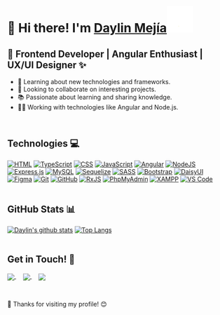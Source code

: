 
<h1> 🖖 Hi there! I'm <a href="https://github.com/DaylinMB">Daylin Mejía<a><img src="https://github.com/Kathryn-Jie/Kathryn-Jie/blob/main/wave.gif" width="60px"/></h1>
  
<h2> 🌟 Frontend Developer | Angular Enthusiast |  UX/UI Designer  ✨</h2> 

- 🌱 Learning about new technologies and frameworks.
- 🤝 Looking to collaborate on interesting projects.
- 📚 Passionate about learning and sharing knowledge.
- 👨‍💻 Working with technologies like Angular and Node.js.

<br>

<h2> Technologies  💻</h2>
<a href="#"><img alt="HTML" src="https://img.shields.io/badge/html5-%23E34F26.svg?style=for-the-badge&logo=html5&logoColor=white"></a>
<a href="#"><img alt="TypeScript" src="https://img.shields.io/badge/typescript-3178C6.svg?style=for-the-badge&logo=typescript&logoColor=white"></a>
<a href="#"><img alt="CSS" src="https://img.shields.io/badge/css3-%231572B6.svg?style=for-the-badge&logo=css3&logoColor=white"></a>
<a href="#"><img alt="JavaScript" src="https://img.shields.io/badge/javascript-%23323330.svg?style=for-the-badge&logo=javascript&logoColor=%23F7DF1E"></a>
<a href="#"><img alt="Angular" src="https://img.shields.io/badge/angular-%23DD0031.svg?style=for-the-badge&logo=angular&logoColor=white"></a>
<a href="#"><img alt="NodeJS" src="https://img.shields.io/badge/node.js-%2343853D.svg?style=for-the-badge&logo=node-dot-js&logoColor=white"></a>
<a href="#"><img alt="Express.js" src="https://img.shields.io/badge/express.js-%23404d59.svg?style=for-the-badge&logo=express&logoColor=%2361DAFB"></a>
<a href="#"><img alt="MySQL" src="https://img.shields.io/badge/MySQL-%234ea94b.svg?style=for-the-badge&logo=mysql&logoColor=white"></a>
<a href="#"><img alt="Sequelize" src="https://img.shields.io/badge/Sequelize-%2343853D.svg?style=for-the-badge&logo=sequelize&logoColor=white"></a>
<a href="#"><img alt="SASS" src="https://img.shields.io/badge/Sass-CC6699?style=for-the-badge&logo=sass&logoColor=white"></a>
<a href="#"><img alt="Bootstrap" src="https://img.shields.io/badge/Bootstrap-563D7C?style=for-the-badge&logo=bootstrap&logoColor=white"></a>
<a href="#"><img alt="DaisyUI" src="https://img.shields.io/badge/DaisyUI-%2306B6D4.svg?style=for-the-badge&logo=daisyui&logoColor=white"></a>
<a href="#"><img alt="Figma" src="https://img.shields.io/badge/Figma-%23F24E1E.svg?style=for-the-badge&logo=figma&logoColor=white"></a>
<a href="#"><img alt="Git" src="https://img.shields.io/badge/Git-%23F05032.svg?style=for-the-badge&logo=git&logoColor=white"></a>
<a href="#"><img alt="GitHub" src="https://img.shields.io/badge/GitHub-%23121011.svg?style=for-the-badge&logo=github&logoColor=white"></a>
<a href="#"><img alt="RxJS" src="https://img.shields.io/badge/RxJS-%23BE35A2.svg?style=for-the-badge&logo=rxjs&logoColor=white"></a>
<a href="#"><img alt="PhpMyAdmin" src="https://img.shields.io/badge/PhpMyAdmin-%232D5B9D.svg?style=for-the-badge&logo=phpmyadmin&logoColor=white"></a>
<a href="#"><img alt="XAMPP" src="https://img.shields.io/badge/XAMPP-%23FF8C00.svg?style=for-the-badge&logo=xampp&logoColor=white"></a>
<a href="#"><img alt="VS Code" src="https://img.shields.io/badge/Visual_Studio_Code-%23007ACC.svg?style=for-the-badge&logo=visual-studio-code&logoColor=white"></a>
<br><br>


<h2>GitHub Stats 📊</h2>

[![Daylin's github stats](https://github-readme-stats.vercel.app/api?username=DaylinMB&show_icons=true&theme=cobalt
)](https://github.com/DaylinMB/github-readme-stats) 
[![Top Langs](https://github-readme-stats.vercel.app/api/top-langs/?username=DaylinMB&layout=compact&theme=cobalt
)](https://github.com/DaylinMB/github-readme-stats)
<br><br>

<h2>Get in Touch! 🤝</h2>
<p>
    <a href="https://www.linkedin.com/in/daylinmejia" target="_blank">
        <img align="center" src="https://img.shields.io/badge/Daylin%20Mej%C3%ADa-0077B5?style=for-the-badge&logo=linkedin&logoColor=white" />
    </a> &nbsp;&nbsp;&nbsp;  
    <a href="mailto:daylinmejia24@gmail.com" target="_blank">
        <img align="center" src="https://img.shields.io/badge/daylinmejia24@gmail.com-D14836?style=for-the-badge&logo=gmail&logoColor=white" />
    </a> &nbsp;&nbsp;&nbsp;  
    <a href="https://github.com/DaylinMB" target="_blank">
        <img align="center" src="https://img.shields.io/badge/GitHub-DaylinMB-181717?style=for-the-badge&logo=github&logoColor=white" />
    </a>
</p>
<br>
<p>
📌 Thanks for visiting my profile! 😊
<p></p>


<!--
**DaylinMB/Daylinmb** is a ✨ _special_ ✨ repository because its `README.md` (this file) appears on your GitHub profile.


esto es para las visualizaciones

<div align="center">

![](https://komarev.com/ghpvc/?username=DaylinMB&style=flat-square)

</div>


Here are some ideas to get you started:

- 🔭 I’m currently working on ...
- 🌱 I’m currently learning ...
- 👯 I’m looking to collaborate on ...
- 🤔 I’m looking for help with ...
- 💬 Ask me about ...
- 📫 How to reach me: ...
- 😄 Pronouns: ...
- ⚡ Fun fact: ...
-->
